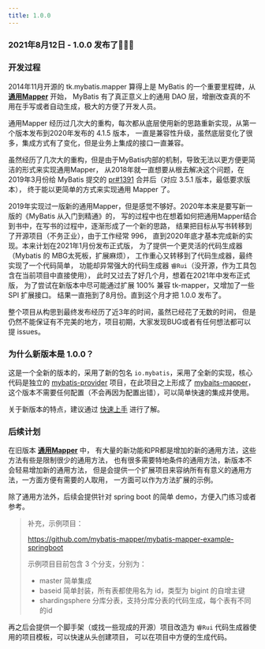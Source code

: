```yaml
---
title: 1.0.0
---
```


### 2021年8月12日 - 1.0.0 发布了:tada::tada::tada:

### 开发过程

2014年11月开源的 tk.mybatis.mapper 算得上是 MyBatis 的一个重要里程碑，从 **[通用Mapper](https://github.com/abel533/Mapper)** 开始，
MyBatis 有了真正意义上的通用 DAO 层，增删改查真的不用在手写或者自动生成，极大的方便了开发人员。

通用Mapper 经历过几次大的重构，每次都从底层使用新的思路重新实现，从第一个版本发布到2020年发布的 4.1.5 版本，
一直是兼容性升级，虽然底层变化了很多，集成方式有了变化，但是业务上集成的接口一直兼容。

虽然经历了几次大的重构，但是由于MyBatis内部的机制，导致无法以更方便更简洁的形式来实现通用Mapper，
从2018年就一直想要从根去解决这个问题，在 2019年3月份给 MyBatis 提交的
[pr#1391](https://github.com/mybatis/mybatis-3/pull/1391) 合并后（对应 3.5.1 版本，最低要求版本），
终于能以更简单的方式来实现通用 Mapper 了。

2019年实现过一版新的通用Mapper，但是感觉不够好。2020年本来是要写新一版的《MyBatis 从入门到精通》的，
写的过程中也在想着如何把通用Mapper结合到书中，在写书的过程中，逐渐形成了一个新的思路，
结果把目标从写书转移到了开源项目（不务正业），由于工作经常 996，
直到2020年底才基本完成新的实现。本来计划在2021年1月份发布正式版，
为了提供一个更灵活的代码生成器（Mybatis 的 MBG太死板，扩展麻烦），
工作重心又转移到了代码生成器，最终实现了一个代码简单，
功能却异常强大的代码生成器 `睿Rui`（没开源，作为工具包含在当前项目中直接使用），
此时又过去了好几个月，想着在2021年中发布正式版，
为了尝试在新版本中尽可能通过扩展 100% 兼容 tk-mapper，又增加了一些 SPI 扩展接口。
结果一直拖到了8月份。直到这个月才把 1.0.0 发布了。

整个项目从构思到最终发布经历了近3年的时间，虽然已经花了无数的时间，
但是仍然不能保证有不完美的地方，项目初期，大家发现BUG或者有任何想法都可以提 issues。

### 为什么新版本是 1.0.0？

这是一个全新的版本的，采用了新的包名 `io.mybatis`，采用了全新的实现，核心代码是独立的 [mybatis-provider](https://github.com/mybatis-mapper/provider) 项目，在此项目之上形成了 [mybaits-mapper](https://github.com/mybatis-mapper/mapper)，这个版本不需要任何配置（不会再因为配置出错），可以简单快速的集成并使用。

关于新版本的特点，建议通过 [快速上手](/docs/1.getting-started.md) 进行了解。

### 后续计划

在旧版本 **[通用Mapper](https://github.com/abel533/Mapper)** 中，
有大量的新功能和PR都是增加的新的通用方法，这些方法有些是限制很少的通用方法，
也有很多需要特地条件的通用方法，新版本不会轻易增加新的通用方法，
但是会提供一个扩展项目来容纳所有有意义的通用方法，一方面方便有需要的人取用，
一方面可以作为方法扩展的示例。

除了通用方法外，后续会提供针对 spring boot 的简单 demo，方便入门练习或者参考。

> 补充，示例项目：
> 
> https://github.com/mybatis-mapper/mybatis-mapper-example-springboot
> 
> 示例项目目前包含 3 个分支，分别为：
>
> - master 简单集成
> - baseid 简单封装，所有表都使用名为 id，类型为 bigint 的自增主键
> - shardingsphere 分库分表，支持分库分表的代码生成，每个表有不同的id

再之后会提供一个脚手架（或找一些现成的开源）项目改造为 `睿Rui` 代码生成器使用的项目模板，可以快速从头创建项目，
可以在项目中方便的生成代码。
